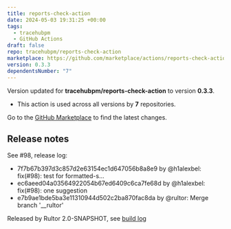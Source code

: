 ```yaml
---
title: reports-check-action
date: 2024-05-03 19:31:25 +00:00
tags:
  - tracehubpm
  - GitHub Actions
draft: false
repo: tracehubpm/reports-check-action
marketplace: https://github.com/marketplace/actions/reports-check-action
version: 0.3.3
dependentsNumber: "7"
---
```



Version updated for **tracehubpm/reports-check-action** to version **0.3.3**.
- This action is used across all versions by **7** repositories.

Go to the [GitHub Marketplace](https://github.com/marketplace/actions/reports-check-action) to find the latest changes.

## Release notes

See #98, release log:

 * 7f7b67b397d3c857d2e63154ec1d647056b8a8e9 by @h1alexbel: fix(#98): test for formatted-s...
 * ec6aeed04a03564922054b67ed6409c6ca7fe68d by @h1alexbel: fix(#98): one suggestion
 * e7b9ae1bde5ba3e11310944d502c2ba870fac8da by @rultor: Merge branch '__rultor'

Released by Rultor 2.0-SNAPSHOT, see [build log](https://www.rultor.com/t/40868-2089711616)

